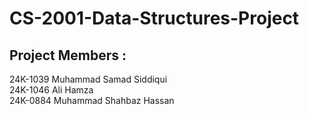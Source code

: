 # CS-2001-Data-Structures-Project

## Project Members :   
24K-1039 Muhammad Samad Siddiqui  
24K-1046 Ali Hamza  
24K-0884 Muhammad Shahbaz Hassan  

